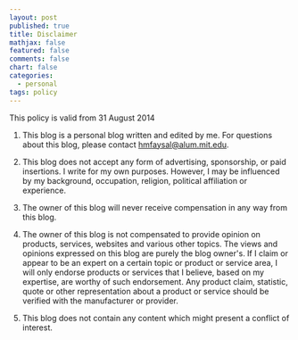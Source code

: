 ```yaml
---
layout: post
published: true
title: Disclaimer
mathjax: false
featured: false
comments: false
chart: false
categories: 
  - personal
tags: policy
---
```


This policy is valid from 31 August 2014

1. This blog is a personal blog written and edited by me. For questions about this blog, please contact  hmfaysal@alum.mit.edu.

2. This blog does not accept any form of advertising, sponsorship, or paid insertions. I write for my own purposes. However, I may be influenced by my background, occupation, religion, political affiliation or experience.

3. The owner of this blog will never receive compensation in any way from this blog.

4. The owner of this blog is not compensated to provide opinion on products, services, websites and various other topics. The views and opinions expressed on this blog are purely the blog owner's. If I claim or appear to be an expert on a certain topic or product or service area, I will only endorse products or services that I believe, based on my expertise, are worthy of such endorsement. Any product claim, statistic, quote or other representation about a product or service should be verified with the manufacturer or provider.

5. This blog does not contain any content which might present a conflict of interest.